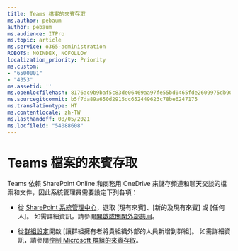 ```yaml
---
title: Teams 檔案的來賓存取
ms.author: pebaum
author: pebaum
ms.audience: ITPro
ms.topic: article
ms.service: o365-administration
ROBOTS: NOINDEX, NOFOLLOW
localization_priority: Priority
ms.custom:
- "6500001"
- "4353"
ms.assetid: ''
ms.openlocfilehash: 8176ac9b9baf5c83de06469aa97fe55bd0465fde2609975db90e361fb88343f9
ms.sourcegitcommit: b5f7da89a650d2915dc652449623c78be6247175
ms.translationtype: HT
ms.contentlocale: zh-TW
ms.lasthandoff: 08/05/2021
ms.locfileid: "54088608"
---
```

# <a name="guest-access-to-teams-files"></a>Teams 檔案的來賓存取

Teams 依賴 SharePoint Online 和商務用 OneDrive 來儲存頻道和聊天交談的檔案和文件，因此系統管理員需要設定下列各項：

- 從 [SharePoint 系統管理中心](https://admin.microsoft.com/sharepoint?page=sharing&modern=true)，選取 [現有來賓]、[新的及現有來賓] 或 [任何人]。 如需詳細資訊，請參閱[開啟或關閉外部共用](https://docs.microsoft.com/sharepoint/turn-external-sharing-on-or-off)。

- 從[群組設定](https://admin.microsoft.com/Adminportal/Home?source=applauncher#/Settings/Services/:/Settings/L1/O365Groups)開啟 [讓群組擁有者將貴組織外部的人員新增到群組]。 如需詳細資訊，請參閱[控制 Microsoft 群組的來賓存取](https://docs.microsoft.com/microsoftteams/teams-dependencies#control-guest-access-in-office-365-groups)。
